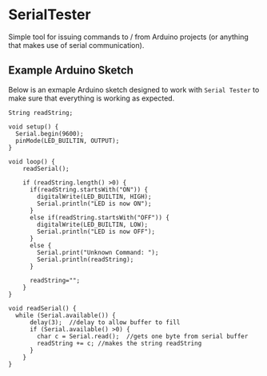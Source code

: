# SerialTester
Simple tool for issuing commands to / from Arduino projects (or anything that makes use of serial communication).

## Example Arduino Sketch
Below is an exmaple Arduino sketch designed to work with `Serial Tester` to make sure that everything is working as expected.

    String readString;
    
    void setup() {
      Serial.begin(9600);
      pinMode(LED_BUILTIN, OUTPUT);
    }
    
    void loop() {
        readSerial();
    
        if (readString.length() >0) {
          if(readString.startsWith("ON")) {
            digitalWrite(LED_BUILTIN, HIGH);
            Serial.println("LED is now ON");
          }
          else if(readString.startsWith("OFF")) {
            digitalWrite(LED_BUILTIN, LOW);
            Serial.println("LED is now OFF");
          }
          else {
            Serial.print("Unknown Command: ");
            Serial.println(readString);
          }
          
          readString="";
        } 
    }
    
    void readSerial() {
      while (Serial.available()) {
          delay(3);  //delay to allow buffer to fill 
          if (Serial.available() >0) {
            char c = Serial.read();  //gets one byte from serial buffer
            readString += c; //makes the string readString
          } 
        }
    }

